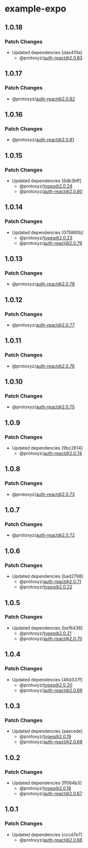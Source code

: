 # example-expo

## 1.0.18

### Patch Changes

- Updated dependencies [dae410e]
  - @protoxyz/auth-react@2.0.83

## 1.0.17

### Patch Changes

- @protoxyz/auth-react@2.0.82

## 1.0.16

### Patch Changes

- @protoxyz/auth-react@2.0.81

## 1.0.15

### Patch Changes

- Updated dependencies [6db3bff]
  - @protoxyz/types@2.0.24
  - @protoxyz/auth-react@2.0.80

## 1.0.14

### Patch Changes

- Updated dependencies [075860b]
  - @protoxyz/types@2.0.23
  - @protoxyz/auth-react@2.0.79

## 1.0.13

### Patch Changes

- @protoxyz/auth-react@2.0.78

## 1.0.12

### Patch Changes

- @protoxyz/auth-react@2.0.77

## 1.0.11

### Patch Changes

- @protoxyz/auth-react@2.0.76

## 1.0.10

### Patch Changes

- @protoxyz/auth-react@2.0.75

## 1.0.9

### Patch Changes

- Updated dependencies [9bc2614]
  - @protoxyz/auth-react@2.0.74

## 1.0.8

### Patch Changes

- @protoxyz/auth-react@2.0.73

## 1.0.7

### Patch Changes

- @protoxyz/auth-react@2.0.72

## 1.0.6

### Patch Changes

- Updated dependencies [bad2798]
  - @protoxyz/auth-react@2.0.71
  - @protoxyz/types@2.0.22

## 1.0.5

### Patch Changes

- Updated dependencies [be16436]
  - @protoxyz/types@2.0.21
  - @protoxyz/auth-react@2.0.70

## 1.0.4

### Patch Changes

- Updated dependencies [46d337f]
  - @protoxyz/types@2.0.20
  - @protoxyz/auth-react@2.0.69

## 1.0.3

### Patch Changes

- Updated dependencies [aaecede]
  - @protoxyz/types@2.0.19
  - @protoxyz/auth-react@2.0.68

## 1.0.2

### Patch Changes

- Updated dependencies [ff064b3]
  - @protoxyz/types@2.0.18
  - @protoxyz/auth-react@2.0.67

## 1.0.1

### Patch Changes

- Updated dependencies [cccd7e7]
  - @protoxyz/auth-react@2.0.66
